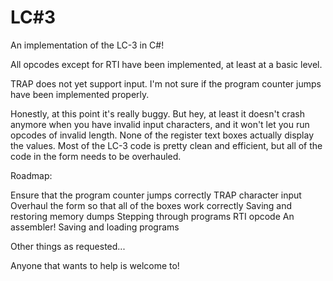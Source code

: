 # LC#3

An implementation of the LC-3 in C#!

All opcodes except for RTI have been implemented, at least at a basic level.

TRAP does not yet support input.
I'm not sure if the program counter jumps have been implemented properly.  

Honestly, at this point it's really buggy.  But hey, at least it doesn't crash anymore when you have invalid input characters, and it won't let you run opcodes of invalid length.  None of the register text boxes actually display the values.  Most of the LC-3 code is pretty clean and efficient, but all of the code in the form needs to be overhauled.  

Roadmap:

Ensure that the program counter jumps correctly
TRAP character input
Overhaul the form so that all of the boxes work correctly
Saving and restoring memory dumps
Stepping through programs
RTI opcode
An assembler!
Saving and loading programs

Other things as requested...

Anyone that wants to help is welcome to!
